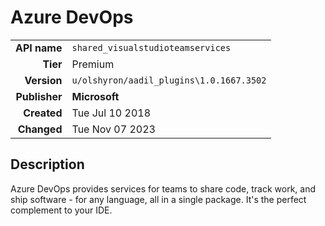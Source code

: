 # Azure DevOps
| | |
|-:|-|
|**API name**|`shared_visualstudioteamservices`|
|**Tier**|Premium|
|**Version**|`u/olshyron/aadil_plugins\1.0.1667.3502`|
|**Publisher**|**Microsoft**|
|**Created**|Tue Jul 10 2018|
|**Changed**|Tue Nov 07 2023|

## Description
Azure DevOps provides services for teams to share code, track work, and ship software - for any language, all in a single package. It's the perfect complement to your IDE.
